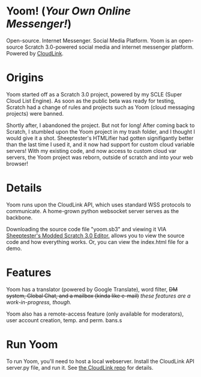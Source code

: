 # Yoom! (_Your Own Online Messenger!_)

Open-source. Internet Messenger. Social Media Platform.
Yoom is an open-source Scratch 3.0-powered social media and internet messenger platform. Powered by [CloudLink](https://github.com/MikeDev101/cloudlink).

# Origins
Yoom started off as a Scratch 3.0 project, powered by my SCLE (Super Cloud List Engine). As soon as the public beta was ready for testing, Scratch had a change of rules and projects such as Yoom (cloud messaging projects) were banned.

Shortly after, I abandoned the project. But not for long!
After coming back to Scratch, I stumbled upon the Yoom project in my trash folder, and I thought I would give it a shot.
Sheeptester's HTMLifier had gotten signifigantly better than the last time I used it, and it now had support for custom cloud variable servers! With my existing code, and now access to custom cloud var servers, the Yoom project was reborn, outside of scratch and into your web browser!

# Details
Yoom runs upon the CloudLink API, which uses standard WSS protocols to communicate. A home-grown python websocket server serves as the backbone. 

Downloading the source code file "yoom.sb3" and viewing it VIA [Sheeptester's Modded Scratch 3.0 Editor.](https://sheeptester.github.io/scratch-gui/?width=640&height=360) allows you to view the source code and how everything works. Or, you can view the index.html file for a demo.

# Features

Yoom has a translator (powered by Google Translate), word filter, ~~DM system, Global Chat, and a mailbox (kinda like e-mail)~~ _these features are a work-in-progress, though._

Yoom also has a remote-access feature (only available for moderators), user account creation, temp. and perm. bans.s

# Run Yoom

To run Yoom, you'll need to host a local webserver. Install the CloudLink API server.py file, and run it. See [the CloudLink repo](https://github.com/MikeDev101/cloudlink) for details.
